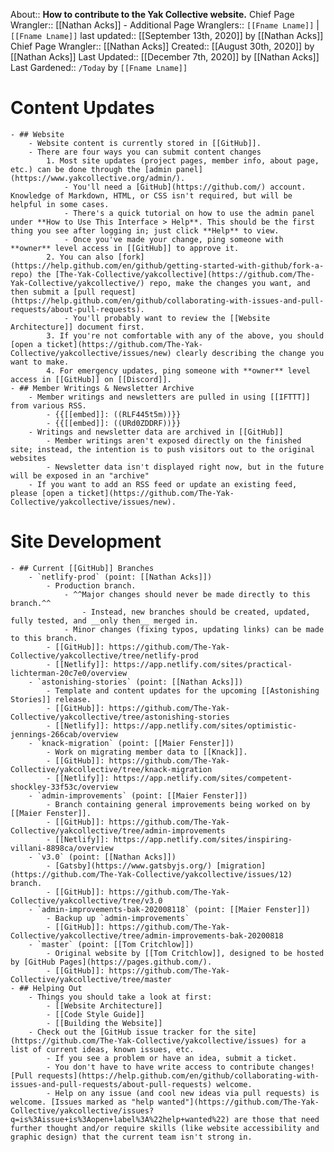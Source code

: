About:: __How to contribute to the Yak Collective website.__
Chief Page Wrangler:: [[Nathan Acks]]
    - Additional Page Wranglers:: `[[Fname Lname]]` | `[[Fname Lname]]`
last updated:: [[September 13th, 2020]] by [[Nathan Acks]]
Chief Page Wrangler:: [[Nathan Acks]]
Created:: [[August 30th, 2020]] by [[Nathan Acks]]
Last Updated:: [[December 7th, 2020]] by [[Nathan Acks]]
Last Gardened:: `/Today` by `[[Fname Lname]]`
# Content Updates
    - ## Website
        - Website content is currently stored in [[GitHub]].
        - There are four ways you can submit content changes
            1. Most site updates (project pages, member info, about page, etc.) can be done through the [admin panel](https://www.yakcollective.org/admin/).
                - You'll need a [GitHub](https://github.com/) account. Knowledge of Markdown, HTML, or CSS isn't required, but will be helpful in some cases.
                - There's a quick tutorial on how to use the admin panel under **How to Use This Interface > Help**. This should be the first thing you see after logging in; just click **Help** to view.
                - Once you've made your change, ping someone with **owner** level access in [[GitHub]] to approve it.
            2. You can also [fork](https://help.github.com/en/github/getting-started-with-github/fork-a-repo) the [The-Yak-Collective/yakcollective](https://github.com/The-Yak-Collective/yakcollective/) repo, make the changes you want, and then submit a [pull request](https://help.github.com/en/github/collaborating-with-issues-and-pull-requests/about-pull-requests).
                - You'll probably want to review the [[Website Architecture]] document first.
            3. If you're not comfortable with any of the above, you should [open a ticket](https://github.com/The-Yak-Collective/yakcollective/issues/new) clearly describing the change you want to make.
            4. For emergency updates, ping someone with **owner** level access in [[GitHub]] on [[Discord]].
    - ## Member Writings & Newsletter Archive
        - Member writings and newsletters are pulled in using [[IFTTT]] from various RSS.
            - {{[[embed]]: ((RLF445t5m))}}
            - {{[[embed]]: ((URd0ZDDRF))}}
        - Writings and newsletter data are archived in [[GitHub]]
            - Member writings aren't exposed directly on the finished site; instead, the intention is to push visitors out to the original websites
            - Newsletter data isn't displayed right now, but in the future will be exposed in an "archive"
        - If you want to add an RSS feed or update an existing feed, please [open a ticket](https://github.com/The-Yak-Collective/yakcollective/issues/new).
# Site Development
    - ## Current [[GitHub]] Branches
        - `netlify-prod` (point: [[Nathan Acks]])
            - Production branch.
                - ^^Major changes should never be made directly to this branch.^^
                    - Instead, new branches should be created, updated, fully tested, and __only then__ merged in.
                - Minor changes (fixing typos, updating links) can be made to this branch.
            - [[GitHub]]: https://github.com/The-Yak-Collective/yakcollective/tree/netlify-prod
            - [[Netlify]]: https://app.netlify.com/sites/practical-lichterman-20c7e0/overview
        - `astonishing-stories` (point: [[Nathan Acks]])
            - Template and content updates for the upcoming [[Astonishing Stories]] release.
            - [[GitHub]]: https://github.com/The-Yak-Collective/yakcollective/tree/astonishing-stories
            - [[Netlify]]: https://app.netlify.com/sites/optimistic-jennings-266cab/overview
        - `knack-migration` (point: [[Maier Fenster]])
            - Work on migrating member data to [[Knack]].
            - [[GitHub]]: https://github.com/The-Yak-Collective/yakcollective/tree/knack-migration
            - [[Netlify]]: https://app.netlify.com/sites/competent-shockley-33f53c/overview
        - `admin-improvements` (point: [[Maier Fenster]])
            - Branch containing general improvements being worked on by [[Maier Fenster]].
            - [[GitHub]]: https://github.com/The-Yak-Collective/yakcollective/tree/admin-improvements
            - [[Netlify]]: https://app.netlify.com/sites/inspiring-villani-8898ca/overview
        - `v3.0` (point: [[Nathan Acks]])
            - [Gatsby](https://www.gatsbyjs.org/) [migration](https://github.com/The-Yak-Collective/yakcollective/issues/12) branch.
            - [[GitHub]]: https://github.com/The-Yak-Collective/yakcollective/tree/v3.0
        - `admin-improvements-bak-202008118` (point: [[Maier Fenster]])
            - Backup up `admin-improvements`
            - [[GitHub]]: https://github.com/The-Yak-Collective/yakcollective/tree/admin-improvements-bak-20200818
        - `master` (point: [[Tom Critchlow]])
            - Original website by [[Tom Critchlow]], designed to be hosted by [GitHub Pages](https://pages.github.com/).
            - [[GitHub]]: https://github.com/The-Yak-Collective/yakcollective/tree/master
    - ## Helping Out
        - Things you should take a look at first:
            - [[Website Architecture]]
            - [[Code Style Guide]]
            - [[Building the Website]]
        - Check out the [GitHub issue tracker for the site](https://github.com/The-Yak-Collective/yakcollective/issues) for a list of current ideas, known issues, etc.
            - If you see a problem or have an idea, submit a ticket.
            - You don't have to have write access to contribute changes! [Pull requests](https://help.github.com/en/github/collaborating-with-issues-and-pull-requests/about-pull-requests) welcome.
            - Help on any issue (and cool new ideas via pull requests) is welcome. [Issues marked as "help wanted"](https://github.com/The-Yak-Collective/yakcollective/issues?q=is%3Aissue+is%3Aopen+label%3A%22help+wanted%22) are those that need further thought and/or require skills (like website accessibility and graphic design) that the current team isn't strong in.
